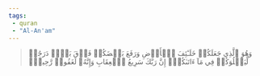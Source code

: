 ```yaml
---
tags: 
 - quran 
 - "Al-An'am"
---
```


> وَهُوَ ٱلَّذِي جَعَلَكُمۡ خَلَـٰٓئِفَ ٱلۡأَرۡضِ وَرَفَعَ بَعۡضَكُمۡ فَوۡقَ بَعۡضٖ دَرَجَٰتٖ لِّيَبۡلُوَكُمۡ فِي مَآ ءَاتَىٰكُمۡۗ إِنَّ رَبَّكَ سَرِيعُ ٱلۡعِقَابِ وَإِنَّهُۥ لَغَفُورٞ رَّحِيمُۢ
